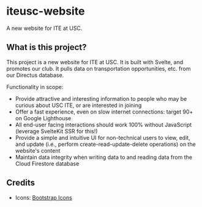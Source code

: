# iteusc-website

A new website for ITE at USC.

## What is this project?

This project is a new website for ITE at USC. It is built with Svelte, and promotes our club. It pulls data on transportation opportunities, etc. from our Directus database.

Functionality in scope:

- Provide attractive and interesting information to people who may be curious about USC ITE, or are interested in joining
- Offer a fast experience, even on slow internet connections: target 90+ on Google Lighthouse
- All end-user facing interactions should work 100% without JavaScript (leverage SvelteKit SSR for this!)
- Provide a simple and intuitive UI for non-technical users to view, edit, and update (i.e., perform create-read-update-delete operations) on the website's content
- Maintain data integrity when writing data to and reading data from the Cloud Firestore database

## Credits

* Icons: [Bootstrap Icons](https://icons.getbootstrap.com/)
